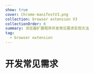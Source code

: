 ```yaml
---
show: true
cover: Chrome-manifestV3.png
collection: browser extension V3
collectionOrder: 6
summary: 浏览器扩展程序开发常见需求实现方法
tag:
  - browser extension
---
```




# 开发常见需求

